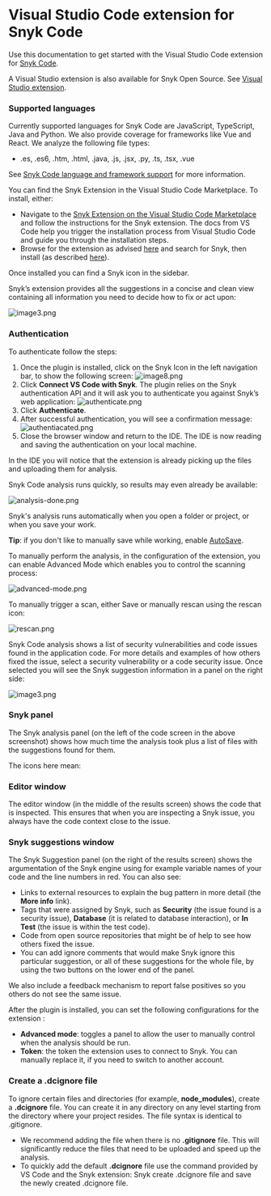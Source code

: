 # Visual Studio Code extension for Snyk Code

Use this documentation to get started with the Visual Studio Code extension for [Snyk Code](https://docs.snyk.io/snyk-code).

A Visual Studio extension is also available for Snyk Open Source. See [Visual Studio extension](https://docs.snyk.io/integrations/untitled/visual-studio-extension).

### Supported languages

Currently supported languages for Snyk Code are JavaScript, TypeScript, Java and Python. We also provide coverage for frameworks like Vue and React. We analyze the following file types:

* .es, .es6, .htm, .html, .java, .js, .jsx, .py, .ts, .tsx, .vue

See [Snyk Code language and framework support](https://docs.snyk.io/snyk-code/snyk-code-language-and-framework-support) for more information.

You can find the Snyk Extension in the Visual Studio Code Marketplace. To install, either:

* Navigate to the [Snyk Extension on the Visual Studio Code Marketplace](https://marketplace.visualstudio.com/items?itemName=snyk-security.snyk-vulnerability-scanner) and follow the instructions for the Snyk extension. The docs from VS Code help you trigger the installation process from Visual Studio Code and guide you through the installation steps.
* Browse for the extension as advised [here](https://code.visualstudio.com/docs/editor/extension-gallery#_browse-for-extensions) and search for Snyk, then install \(as described [here](https://code.visualstudio.com/docs/editor/extension-gallery#_install-an-extension)\).

Once installed you can find a Snyk icon in the sidebar. 

Snyk’s extension provides all the suggestions in a concise and clean view containing all information you need to decide how to fix or act upon:

![image3.png](https://support.snyk.io/hc/article_attachments/360018245578/image3.png)

### Authentication

To authenticate follow the steps:

1. Once the plugin is installed, click on the Snyk Icon in the left navigation bar, to show the following screen: ![image8.png](https://support.snyk.io/hc/article_attachments/360018185977/image8.png)
2. Click **Connect VS Code with Snyk**. The plugin relies on the Snyk authentication API and it will ask you to authenticate you against Snyk’s web application: ![authenticate.png](https://support.snyk.io/hc/article_attachments/360018186057/authenticate.png)
3. Click **Authenticate**.
4. After successful authentication, you will see a confirmation message: ![authentiacated.png](https://support.snyk.io/hc/article_attachments/360018186117/authentiacated.png)
5. Close the browser window and return to the IDE. The IDE is now reading and saving the authentication on your local machine.

In the IDE you will notice that the extension is already picking up the files and uploading them for analysis.

Snyk Code analysis runs quickly, so results may even already be available:

![analysis-done.png](https://support.snyk.io/hc/article_attachments/360018186277/analysis-done.png)

Snyk's analysis runs automatically when you open a folder or project, or when you save your work.

**Tip**: if you don't like to manually save while working, enable [AutoSave](https://code.visualstudio.com/docs/editor/codebasics#_save-auto-save).

To manually perform the analysis, in the configuration of the extension, you can enable Advanced Mode which enables you to control the scanning process:

![advanced-mode.png](https://support.snyk.io/hc/article_attachments/360018186377/advanced-mode.png)

To manually trigger a scan, either Save or manually rescan using the rescan icon:

![rescan.png](https://support.snyk.io/hc/article_attachments/360018186417/rescan.png)

Snyk Code analysis shows a list of security vulnerabilities and code issues found in the application code. For more details and examples of how others fixed the issue, select a security vulnerability or a code security issue. Once selected you will see the Snyk suggestion information in a panel on the right side:

![image3.png](https://support.snyk.io/hc/article_attachments/360018245578/image3.png)

### Snyk panel 

The Snyk analysis panel \(on the left of the code screen in the above screenshot\) shows how much time the analysis took plus a list of files with the suggestions found for them. 

The icons here mean: 

### Editor window

The editor window \(in the middle of the results screen\) shows the code that is inspected. This ensures that when you are inspecting a Snyk issue, you always have the code context close to the issue.

### Snyk suggestions window

The Snyk Suggestion panel \(on the right of the results screen\) shows the argumentation of the Snyk engine using for example variable names of your code and the line numbers in red. You can also see:

* Links to external resources to explain the bug pattern in more detail \(the **More info** link\). 
* Tags that were assigned by Snyk, such as **Security** \(the issue found is a security issue\), **Database** \(it is related to database interaction\), or **In Test** \(the issue is within the test code\). 
* Code from open source repositories that might be of help to see how others fixed the issue. 
* You can add ignore comments that would make Snyk ignore this particular suggestion, or all of these suggestions for the whole file, by using the two buttons on the lower end of the panel.

We also include a feedback mechanism to report false positives so you others do not see the same issue.

After the plugin is installed, you can set the following configurations for the extension :

* **Advanced mode**: toggles a panel to allow the user to manually control when the analysis should be run.
* **Token**: the token the extension uses to connect to Snyk. You can manually replace it, if you need to switch to another account.

### Create a .dcignore file

To ignore certain files and directories \(for example, **node\_modules**\), create a **.dcignore** file. You can create it in any directory on any level starting from the directory where your project resides. The file syntax is identical to .gitignore.

* We recommend adding the file when there is no **.gitignore** file. This will significantly reduce the files that need to be uploaded and speed up the analysis.
* To quickly add the default **.dcignore** file use the command provided by VS Code and the Snyk extension: Snyk create .dcignore file and save the newly created .dcignore file.

